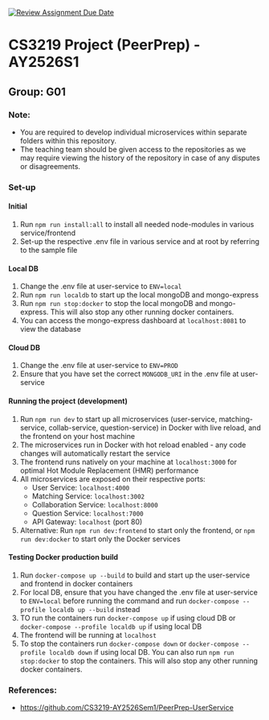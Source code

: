 [![Review Assignment Due Date](https://classroom.github.com/assets/deadline-readme-button-22041afd0340ce965d47ae6ef1cefeee28c7c493a6346c4f15d667ab976d596c.svg)](https://classroom.github.com/a/QUdQy4ix)

# CS3219 Project (PeerPrep) - AY2526S1

## Group: G01

### Note:

- You are required to develop individual microservices within separate folders within this repository.
- The teaching team should be given access to the repositories as we may require viewing the history of the repository in case of any disputes or disagreements.

### Set-up

#### Initial

1. Run `npm run install:all` to install all needed node-modules in various service/frontend
2. Set-up the respective .env file in various service and at root by referring to the sample file

#### Local DB

1. Change the .env file at user-service to `ENV=local`
2. Run `npm run localdb` to start up the local mongoDB and mongo-express
3. Run `npm run stop:docker` to stop the local mongoDB and mongo-express. This will also stop any other running docker containers.
4. You can access the mongo-express dashboard at `localhost:8081` to view the database

#### Cloud DB

1. Change the .env file at user-service to `ENV=PROD`
2. Ensure that you have set the correct `MONGODB_URI` in the .env file at user-service

#### Running the project (development)

1. Run `npm run dev` to start up all microservices (user-service, matching-service, collab-service, question-service) in Docker with live reload, and the frontend on your host machine
2. The microservices run in Docker with hot reload enabled - any code changes will automatically restart the service
3. The frontend runs natively on your machine at `localhost:3000` for optimal Hot Module Replacement (HMR) performance
4. All microservices are exposed on their respective ports:
   - User Service: `localhost:4000`
   - Matching Service: `localhost:3002`
   - Collaboration Service: `localhost:8000`
   - Question Service: `localhost:7000`
   - API Gateway: `localhost` (port 80)
5. Alternative: Run `npm run dev:frontend` to start only the frontend, or `npm run dev:docker` to start only the Docker services

#### Testing Docker production build

1. Run `docker-compose up --build` to build and start up the user-service and frontend in docker containers
2. For local DB, ensure that you have changed the .env file at user-service to `ENV=local` before running the command and run `docker-compose --profile localdb up --build` instead
3. TO run the containers run `docker-compose up` if using cloud DB or `docker-compose --profile localdb up` if using local DB
4. The frontend will be running at `localhost`
5. To stop the containers run `docker-compose down` or `docker-compose --profile localdb down` if using local DB. You can also run `npm run stop:docker` to stop the containers. This will also stop any other running docker containers.

### References:

- https://github.com/CS3219-AY2526Sem1/PeerPrep-UserService
